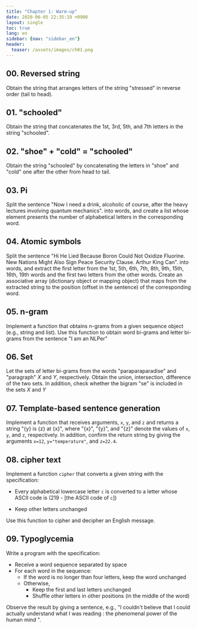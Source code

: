 ```yaml
---
title: "Chapter 1: Warm-up"
date: 2020-06-05 22:35:19 +0900
layout: single
toc: true
lang: en
sidebar: {nav: "sidebar_en"}
header:
  teaser: /assets/images/ch01.png
---
```


## 00. Reversed string
Obtain the string that arranges letters of the string "stressed" in reverse order (tail to head).

## 01. "schooled"
Obtain the string that concatenates the 1st, 3rd, 5th, and 7th letters in the string "schooled".

## 02. "shoe" + "cold" = "schooled"
Obtain the string "schooled" by concatenating the letters in "shoe" and "cold" one after the other from head to tail.

## 03. Pi
Split the sentence "Now I need a drink, alcoholic of course, after the heavy lectures involving quantum mechanics". into words, and create a list whose element presents the number of alphabetical letters in the corresponding word.

## 04. Atomic symbols
Split the sentence "Hi He Lied Because Boron Could Not Oxidize Fluorine. New Nations Might Also Sign Peace Security Clause. Arthur King Can". into words, and extract the first letter from the 1st, 5th, 6th, 7th, 8th, 9th, 15th, 16th, 19th words and the first two letters from the other words. Create an associative array (dictionary object or mapping object) that maps from the extracted string to the position (offset in the sentence) of the corresponding word.

## 05. n-gram
Implement a function that obtains n-grams from a given sequence object (e.g., string and list). Use this function to obtain word bi-grams and letter bi-grams from the sentence "I am an NLPer"

## 06. Set
Let the sets of letter bi-grams from the words "paraparaparadise" and "paragraph" $X$ and $Y$, respectively.
Obtain the union, intersection, difference of the two sets.
In addition, check whether the bigram "se" is included in the sets $X$ and $Y$

## 07. Template-based sentence generation
Implement a function that receives arguments, `x`, `y`, and `z` and returns a string "{y} is {z} at {x}", where "{x}", "{y}", and "{z}" denote the values of `x`, `y`, and `z`, respectively. In addition, confirm the return string by giving the arguments `x=12`, `y="temperature"`, and `z=22.4`.

## 08. cipher text
Implement a function `cipher` that converts a given string with the specification:

* Every alphabetical lowercase letter `c` is converted to a letter whose ASCII code is (219 - [the ASCII code of `c`])
+ Keep other letters unchanged

Use this function to cipher and decipher an English message.

## 09. Typoglycemia
Write a program with the specification:

+ Receive a word sequence separated by space
+ For each word in the sequence:
    + If the word is no longer than four letters, keep the word unchanged
    + Otherwise,
        + Keep the first and last letters unchanged
        + Shuffle other letters in other positions (in the middle of the word)

Observe the result by giving a sentence, e.g., "I couldn't believe that I could actually understand what I was reading : the phenomenal power of the human mind ".
